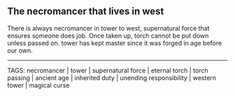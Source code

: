 ## The necromancer that lives in west

There is always necromancer in tower to west, supernatural force that ensures someone does job. Once taken up, torch cannot be put down unless passed on. tower has kept master since it was forged in age before our own.

---
TAGS: necromancer | tower | supernatural force | eternal torch | torch passing | ancient age | inherited duty | unending responsibility | western tower | magical curse

